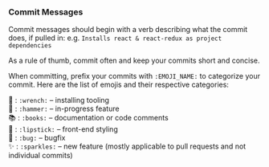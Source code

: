 ### Commit Messages

Commit messages should begin with a verb describing what the commit does, if pulled in: e.g. `Installs react & react-redux as project dependencies`

As a rule of thumb, commit often and keep your commits short and concise.

When committing, prefix your commits with `:EMOJI_NAME:` to categorize your commit. Here are the list of emojis and their respective categories:

:wrench: : `:wrench:` – installing tooling  
:hammer: : `:hammer:` – in-progress feature  
:books: : `:books:` – documentation or code comments  
:lipstick: : `:lipstick:` – front-end styling  
:bug: : `:bug:` – bugfix  
:sparkles: : `:sparkles:` – new feature (mostly applicable to pull requests and not individual commits)  
